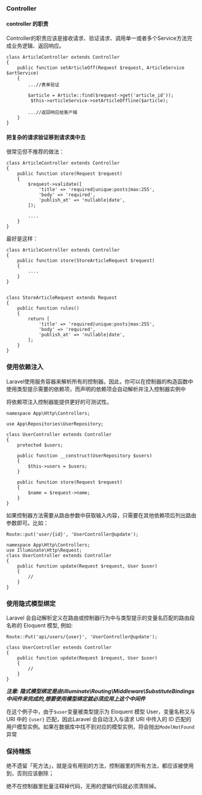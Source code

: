 ### Controller 

#### controller 的职责

Controller的职责应该是接收请求、验证请求、调用单一或者多个Service方法完成业务逻辑、返回响应。

```
class ArticleController extends Controller
{
    public function setArticleOff(Request $request, ArticleService $artService)
    {
        ...//表单验证

        $article = Article::find($request->get('article_id'));
         $this->articleService->setArticleOffline($article);

        ...//返回响应给客户端
    }
}
```

#### 把复杂的请求验证移到请求类中去

很常见但不推荐的做法：

```
class ArticleController extends Controller
{
    public function store(Request $request)
    {
        $request->validate([
            'title' => 'required|unique:posts|max:255',
            'body' => 'required',
            'publish_at' => 'nullable|date',
        ]);

        ....
    }
}
```

最好是这样：

```
class ArticleController extends Controller
{
    public function store(StoreArticleRequest $request)
    {    
        ....
    }    
}


class StoreArticleRequest extends Request
{
    public function rules()
    {
        return [
            'title' => 'required|unique:posts|max:255',
            'body' => 'required',
            'publish_at' => 'nullable|date',
        ];
    }
}
```

### 使用依赖注入

Laravel使用服务容器来解析所有的控制器。因此，你可以在控制器的构造函数中使用类型提示需要的依赖项，而声明的依赖项会自动解析并注入控制器实例中

将依赖项注入控制器能提供更好的可测试性。
```
namespace App\Http\Controllers;

use App\Repositories\UserRepository;

class UserController extends Controller
{
    protected $users;

    public function __construct(UserRepository $users)
    {
        $this->users = $users;
    }
    
    public function store(Request $request)
    {
        $name = $request->name;
    }
}
```
如果控制器方法需要从路由参数中获取输入内容，只需要在其他依赖项后列出路由参数即可。比如：

```
Route::put('user/{id}', 'UserController@update');
```
```
namespace App\Http\Controllers;
use Illuminate\Http\Request;
class UserController extends Controller
{
    public function update(Request $request, User $user)
    {
        //
    }
}
```


### 使用隐式模型绑定

Laravel 会自动解析定义在路由或控制器行为中与类型提示的变量名匹配的路由段名称的 Eloquent 模型, 例如:
```
Route::Put('api/users/{user}', 'UserController@update');

class UserController extends Controller
{
    public function update(Request $request, User $user)
    {
        //
    }
}
```
***注意: 隐式模型绑定是由\Illuminate\Routing\Middleware\SubstituteBindings中间件来完成的,想要使用模型绑定就必须应用上这个中间件***
 
在这个例子中，由于`$user`变量被类型提示为 Eloquent 模型 User，变量名称又与 URI 中的 `{user}` 匹配，因此Laravel 会自动注入与请求 URI 中传入的 ID 匹配的用户模型实例。如果在数据库中找不到对应的模型实例，将会抛出`ModelNotFound`异常

### 保持精炼

绝不遗留「死方法」，就是没有用到的方法，控制器里的所有方法，都应该被使用到，否则应该删除；

绝不在控制器里批量注释掉代码，无用的逻辑代码就必须清除掉。
